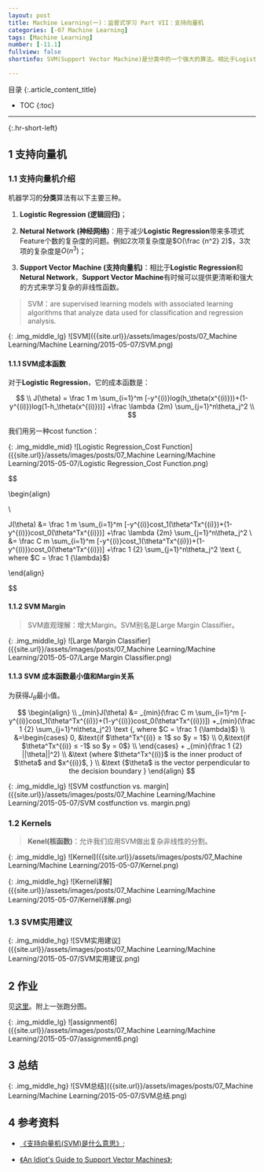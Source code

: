 ```yaml
---
layout: post
title: Machine Learning(一)：监督式学习 Part VII：支持向量机
categories: [-07 Machine Learning]
tags: [Machine Learning]
number: [-11.1]
fullview: false
shortinfo: SVM(Support Vector Machine)是分类中的一个强大的算法。相比于Logistic Regression和Netural Network，Support Vector Machine有时候可以提供更清晰和强大的方式来学习复杂的非线性函数。

---
```

目录
{:.article_content_title}


* TOC
{:toc}

---
{:.hr-short-left}

## 1 支持向量机 ##

### 1.1 支持向量机介绍 ###

机器学习的**分类**算法有以下主要三种。

1. **Logistic Regression (逻辑回归)**；

2. **Netural Network (神经网络)**：用于减少**Logistic Regression**带来多项式Feature个数的复杂度的问题。例如2次项复杂度是$O(\frac {n^2} 2)$，3次项的复杂度是$O({n^3})$；

3. **Support Vector Machine (支持向量机)**：相比于**Logistic Regression**和**Netural Network**，**Support Vector Machine**有时候可以提供更清晰和强大的方式来学习复杂的非线性函数。

> SVM：are supervised learning models with associated learning algorithms that analyze data used for classification and regression analysis.

{: .img_middle_lg}
![SVM]({{site.url}}/assets/images/posts/07_Machine Learning/Machine Learning/2015-05-07/SVM.png)


#### 1.1.1 SVM成本函数 ####

对于**Logistic Regression**，它的成本函数是：

$$
\\
J(\theta) = \frac 1 m  \sum_{i=1}^m [-y^{(i)}log(h_\theta(x^{(i)}))+(1-y^{(i)})log(1-h_\theta(x^{(i)}))] +\frac \lambda {2m} \sum_{j=1}^n\theta_j^2
\\
$$

我们用另一种cost function：

{: .img_middle_mid}
![Logistic Regression_Cost Function]({{site.url}}/assets/images/posts/07_Machine Learning/Machine Learning/2015-05-07/Logistic Regression_Cost Function.png)

$$

\begin{align}

\\

J(\theta) &= \frac 1 m  \sum_{i=1}^m [-y^{(i)}cost_1(\theta^Tx^{(i)})+(1-y^{(i)})cost_0(\theta^Tx^{(i)})] +\frac \lambda {2m} \sum_{j=1}^n\theta_j^2
\\
&= \frac C m \sum_{i=1}^m [-y^{(i)}cost_1(\theta^Tx^{(i)})+(1-y^{(i)})cost_0(\theta^Tx^{(i)})] +\frac 1 {2} \sum_{j=1}^n\theta_j^2 \text {, where $C = \frac 1 {\lambda}$}

\end{align}

$$



#### 1.1.2 SVM Margin ####

> SVM直观理解：增大Margin。SVM别名是Large Margin Classifier。

{: .img_middle_lg}
![Large Margin Classifier]({{site.url}}/assets/images/posts/07_Machine Learning/Machine Learning/2015-05-07/Large Margin Classifier.png)

#### 1.1.3 SVM 成本函数最小值和Margin关系 ####

为获得$J_{\theta}$最小值。

$$
\begin{align}
\\
_{min}J(\theta) &= _{min}(\frac C m \sum_{i=1}^m [-y^{(i)}cost_1(\theta^Tx^{(i)})+(1-y^{(i)})cost_0(\theta^Tx^{(i)})]) +_{min}(\frac 1 {2} \sum_{j=1}^n\theta_j^2) \text {, where $C = \frac 1 {\lambda}$}
\\
&=\begin{cases}
0, &\text{if $\theta^Tx^{(i)} ≥ 1$  so $y = 1$} \\
0,&\text{if $\theta^Tx^{(i)} ≤ -1$ so $y = 0$} \\ 
\end{cases} + _{min}(\frac 1 {2} ||\theta||^2)  
\\
&\text {where $\theta^Tx^{(i)}$ is the inner product of $\theta$ and $x^{(i)}$, }
\\
&\text {$\theta$ is the vector perpendicular to the decision boundary }
\end{align}
$$

{: .img_middle_lg}
![SVM costfunction vs. margin]({{site.url}}/assets/images/posts/07_Machine Learning/Machine Learning/2015-05-07/SVM costfunction vs. margin.png)

### 1.2 Kernels ###

> **Kenel(核函数)**：允许我们应用SVM做出复杂非线性的分割。

{: .img_middle_lg}
![Kernel]({{site.url}}/assets/images/posts/07_Machine Learning/Machine Learning/2015-05-07/Kernel.png)


{: .img_middle_hg}
![Kernel详解]({{site.url}}/assets/images/posts/07_Machine Learning/Machine Learning/2015-05-07/Kernel详解.png)

### 1.3 SVM实用建议 ###

{: .img_middle_hg}
![SVM实用建议]({{site.url}}/assets/images/posts/07_Machine Learning/Machine Learning/2015-05-07/SVM实用建议.png)





## 2 作业 ##

见[这里](https://github.com/shunmian/-11-Machine-Learning)。附上一张跑分图。

{: .img_middle_lg}
![assignment6]({{site.url}}/assets/images/posts/07_Machine Learning/Machine Learning/2015-05-07/assignment6.png)


## 3 总结 ##

{: .img_middle_hg}
![SVM总结]({{site.url}}/assets/images/posts/07_Machine Learning/Machine Learning/2015-05-07/SVM总结.png)

## 4 参考资料 ##
- [《支持向量机(SVM)是什么意思》](https://www.zhihu.com/question/21094489);

- [《An Idiot's Guide to Support Vector Machines》](http://web.mit.edu/6.034/wwwbob/svm-notes-long-08.pdf);




